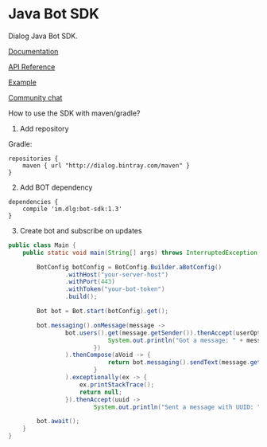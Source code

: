 Java Bot SDK
============

Dialog Java Bot SDK.

[Documentation](https://docs.dlg.im/bots/java-bot.html)

[API Reference](https://botapi.dlg.im/overview-summary.html)

[Example](https://github.com/dialogs/java-bot-sdk/tree/master/examples)

[Community chat](https://dlg.im/@botsfordialog)


How to use the SDK with maven/gradle?

1) Add repository 

Gradle:
```
repositories {
    maven { url "http://dialog.bintray.com/maven" }
}
```

2) Add BOT dependency
```
dependencies {
    compile 'im.dlg:bot-sdk:1.3'
}
```

3) Create bot and subscribe on updates
``` java
public class Main {
    public static void main(String[] args) throws InterruptedException, ExecutionException {

        BotConfig botConfig = BotConfig.Builder.aBotConfig()
                .withHost("your-server-host")
                .withPort(443)
                .withToken("your-bot-token")
                .build();

        Bot bot = Bot.start(botConfig).get();

        bot.messaging().onMessage(message ->
                bot.users().get(message.getSender()).thenAccept(userOpt -> userOpt.ifPresent(user -> {
                            System.out.println("Got a message: " + message.getText() + " from user: " + user.getName());
                        })
                ).thenCompose(aVoid -> {
                            return bot.messaging().sendText(message.getPeer(), "pong");
                        }
                ).exceptionally(ex -> {
                    ex.printStackTrace();
                    return null;
                }).thenAccept(uuid ->
                        System.out.println("Sent a message with UUID: " + uuid)));

        bot.await();
    }
}
```

